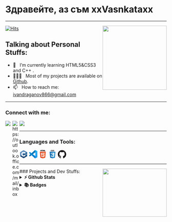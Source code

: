 # Здравейте, аз съм xxVasnkataxx
<hr>

[![Hits](https://hits.seeyoufarm.com/api/count/incr/badge.svg?url=https%3A%2F%2Fgithub.com%2FxxVasnkataxx&count_bg=%23910FEC&title_bg=%23555555&icon=&icon_color=%23E7E7E7&title=Visits&edge_flat=true)](https://hits.seeyoufarm.com)
<img align="right" height="200" width="200" alt="" src="https://static-cdn.jtvnw.net/jtv_user_pictures/0e42ddb7-d0ce-4c76-b985-f96d0b2197cf-profile_image-70x70.png" />

## Talking about Personal Stuffs:

- 🔭 &nbsp; I’m currently learning HTML5&CSS3 and C++ .
- 👨🏻‍💻 &nbsp; Most of my projects are available on [Github](https://github.com/xxVasnkataxx?tab=repositories). 
- 📫 &nbsp; How to reach me: ivandraganov866@gmail.com
<hr>

### Connect with me:

<a href ="https://www.youtube.com/c/xxVasnkataxx" ><img align="left" width="22px" src="https://clipartart.com/images/logo-de-youtube-clipart-transparente-1.png" /><a/>
<img align="left" alt="https://outlook.office.com/mail/inbox" width="22px" src="https://th.bing.com/th/id/OIP.CNmIWAGeWJiBtuyT0WVn3wHaHa?pid=ImgDet&rs=1" />
  <a href ="https://discord.gg/JfEuB8Eyve"><img align="left" width="22px" src="https://www.freepnglogos.com/uploads/discord-logo-png/discord-logo-logodownload-download-logotipos-1.png" /><a/>


<br>
<hr>

### Languages and Tools:

<code><img alt="CPP" width="26px" src="https://raw.githubusercontent.com/github/explore/80688e429a7d4ef2fca1e82350fe8e3517d3494d/topics/cpp/cpp.png" ></code>
<code><img alt="Visual Studio Code" width="26px" src="https://raw.githubusercontent.com/github/explore/80688e429a7d4ef2fca1e82350fe8e3517d3494d/topics/visual-studio-code/visual-studio-code.png"></code>
<code><img alt="HTML5" width="26px" src="https://raw.githubusercontent.com/github/explore/80688e429a7d4ef2fca1e82350fe8e3517d3494d/topics/html/html.png" ></code>
<code><img alt="CSS3" width="26px" src="https://raw.githubusercontent.com/github/explore/80688e429a7d4ef2fca1e82350fe8e3517d3494d/topics/css/css.png" ></code>
<code><img  alt="GitHub" width="26px" src="https://raw.githubusercontent.com/github/explore/78df643247d429f6cc873026c0622819ad797942/topics/github/github.png" ></code>

<hr>
### Projects and Dev Stuffs:

<img align="right" height="150" width="200" alt="" src="https://th.bing.com/th/id/R.aca6a781084b8b8b32b18725736b5d54?rik=pzH5kvVoH8jgVQ&pid=ImgRaw&r=0" />    
    
<details>	
  <summary><b>⚡ Github Stats</b></summary>

![Grade](https://github-readme-stats.vercel.app/api?username=xxVasnkataxx&show_icons=true&theme=radical&count_private=true)
![Languages](https://github-readme-stats.vercel.app/api/top-langs/?username=xxVasnkataxx&show_icons=true&hide_border=true&layout=compact&count_private=true&count_fork=true)
</details>

<details>
  <summary><b>📚 Badges</b></summary>

 

<br>
  <hr>

